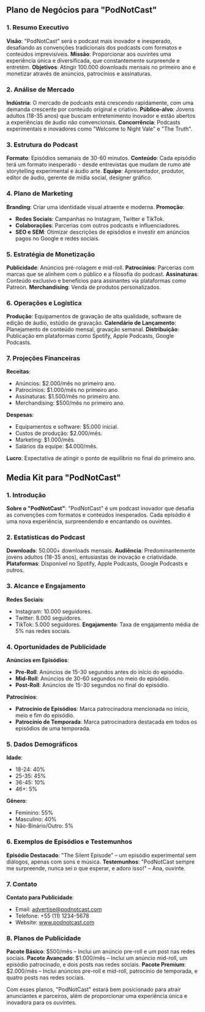 ## Plano de Negócios para "PodNotCast"

### 1. Resumo Executivo
**Visão**: "PodNotCast" será o podcast mais inovador e inesperado, desafiando as convenções tradicionais dos podcasts com formatos e conteúdos imprevisíveis.
**Missão**: Proporcionar aos ouvintes uma experiência única e diversificada, que constantemente surpreende e entretém.
**Objetivos**: Atingir 100.000 downloads mensais no primeiro ano e monetizar através de anúncios, patrocínios e assinaturas.

### 2. Análise de Mercado
**Indústria**: O mercado de podcasts está crescendo rapidamente, com uma demanda crescente por conteúdo original e criativo.
**Público-alvo**: Jovens adultos (18-35 anos) que buscam entretenimento inovador e estão abertos a experiências de áudio não convencionais.
**Concorrência**: Podcasts experimentais e inovadores como "Welcome to Night Vale" e "The Truth".

### 3. Estrutura do Podcast
**Formato**: Episódios semanais de 30-60 minutos.
**Conteúdo**: Cada episódio terá um formato inesperado - desde entrevistas que mudam de rumo até storytelling experimental e áudio arte.
**Equipe**: Apresentador, produtor, editor de áudio, gerente de mídia social, designer gráfico.

### 4. Plano de Marketing
**Branding**: Criar uma identidade visual atraente e moderna.
**Promoção**:
- **Redes Sociais**: Campanhas no Instagram, Twitter e TikTok.
- **Colaborações**: Parcerias com outros podcasts e influenciadores.
- **SEO e SEM**: Otimizar descrições de episódios e investir em anúncios pagos no Google e redes sociais.

### 5. Estratégia de Monetização
**Publicidade**: Anúncios pré-rolagem e mid-roll.
**Patrocínios**: Parcerias com marcas que se alinhem com o público e a filosofia do podcast.
**Assinaturas**: Conteúdo exclusivo e benefícios para assinantes via plataformas como Patreon.
**Merchandising**: Venda de produtos personalizados.

### 6. Operações e Logística
**Produção**: Equipamentos de gravação de alta qualidade, software de edição de áudio, estúdio de gravação.
**Calendário de Lançamento**: Planejamento de conteúdo mensal, gravação semanal.
**Distribuição**: Publicação em plataformas como Spotify, Apple Podcasts, Google Podcasts.

### 7. Projeções Financeiras
**Receitas**:
- Anúncios: $2.000/mês no primeiro ano.
- Patrocínios: $1.000/mês no primeiro ano.
- Assinaturas: $1.500/mês no primeiro ano.
- Merchandising: $500/mês no primeiro ano.

**Despesas**:
- Equipamentos e software: $5.000 inicial.
- Custos de produção: $2.000/mês.
- Marketing: $1.000/mês.
- Salários da equipe: $4.000/mês.

**Lucro**: Expectativa de atingir o ponto de equilíbrio no final do primeiro ano.

## Media Kit para "PodNotCast"

### 1. Introdução
**Sobre o "PodNotCast"**: "PodNotCast" é um podcast inovador que desafia as convenções com formatos e conteúdos inesperados. Cada episódio é uma nova experiência, surpreendendo e encantando os ouvintes.

### 2. Estatísticas do Podcast
**Downloads**: 50.000+ downloads mensais.
**Audiência**: Predominantemente jovens adultos (18-35 anos), entusiastas de inovação e criatividade.
**Plataformas**: Disponível no Spotify, Apple Podcasts, Google Podcasts e outros.

### 3. Alcance e Engajamento
**Redes Sociais**:
- Instagram: 10.000 seguidores.
- Twitter: 8.000 seguidores.
- TikTok: 5.000 seguidores.
**Engajamento**: Taxa de engajamento média de 5% nas redes sociais.

### 4. Oportunidades de Publicidade
**Anúncios em Episódios**:
- **Pre-Roll**: Anúncios de 15-30 segundos antes do início do episódio.
- **Mid-Roll**: Anúncios de 30-60 segundos no meio do episódio.
- **Post-Roll**: Anúncios de 15-30 segundos no final do episódio.

**Patrocínios**:
- **Patrocínio de Episódios**: Marca patrocinadora mencionada no início, meio e fim do episódio.
- **Patrocínio de Temporada**: Marca patrocinadora destacada em todos os episódios de uma temporada.

### 5. Dados Demográficos
**Idade**:
- 18-24: 40%
- 25-35: 45%
- 36-45: 10%
- 46+: 5%

**Gênero**:
- Feminino: 55%
- Masculino: 40%
- Não-Binário/Outro: 5%

### 6. Exemplos de Episódios e Testemunhos
**Episódio Destacado**: "The Silent Episode" – um episódio experimental sem diálogos, apenas com sons e música.
**Testemunhos**: "PodNotCast sempre me surpreende, nunca sei o que esperar, e adoro isso!" – Ana, ouvinte.

### 7. Contato
**Contato para Publicidade**:
- Email: advertise@podnotcast.com
- Telefone: +55 (11) 1234-5678
- Website: www.podnotcast.com

### 8. Planos de Publicidade
**Pacote Básico**: $500/mês – Inclui um anúncio pre-roll e um post nas redes sociais.
**Pacote Avançado**: $1.000/mês – Inclui um anúncio mid-roll, um episódio patrocinado, e dois posts nas redes sociais.
**Pacote Premium**: $2.000/mês – Inclui anúncios pre-roll e mid-roll, patrocínio de temporada, e quatro posts nas redes sociais.

Com esses planos, "PodNotCast" estará bem posicionado para atrair anunciantes e parceiros, além de proporcionar uma experiência única e inovadora para os ouvintes.
